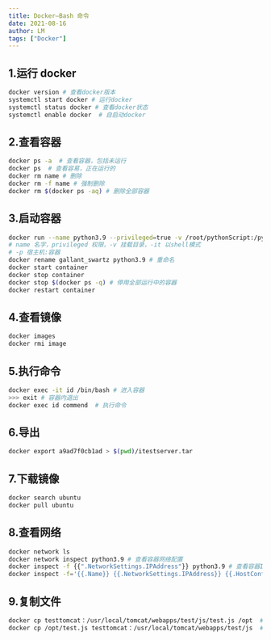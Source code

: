 ```yaml
---
title: Docker—Bash 命令
date: 2021-08-16
author: LM
tags: ["Docker"]
---
```


## 1.运行 docker

```bash
docker version # 查看docker版本
systemctl start docker # 运行docker
systemctl status docker # 查看docker状态
systemctl enable docker  # 自启动docker
```

## 2.查看容器

```bash
docker ps -a  # 查看容器，包括未运行
docker ps  # 查看容易，正在运行的
docker rm name # 删除
docker rm -f name # 强制删除
docker rm $(docker ps -aq) # 删除全部容器 
```

## 3.启动容器

```bash
docker run --name python3.9 --privileged=true -v /root/pythonScript:/pythonScript -it python /bin/bash
# name 名字，privileged 权限，-v 挂载目录，-it 以shell模式
# -p 宿主机:容器
docker rename gallant_swartz python3.9 # 重命名
docker start container
docker stop container
docker stop $(docker ps -q) # 停用全部运行中的容器
docker restart container
```

## 4.查看镜像

```bash
docker images
docker rmi image
```

## 5.执行命令

```bash
docker exec -it id /bin/bash # 进入容器
>>> exit # 容器内退出
docker exec id commend  # 执行命令
```

## 6.导出

```bash
docker export a9ad7f0cb1ad > $(pwd)/itestserver.tar
```

## 7.下载镜像

```bash
docker search ubuntu
docker pull ubuntu
```

## 8.查看网络

```bash
docker network ls
docker network inspect python3.9 # 查看容器网络配置
docker inspect -f {{".NetworkSettings.IPAddress"}} python3.9 # 查看容器IP
docker inspect -f='{{.Name}} {{.NetworkSettings.IPAddress}} {{.HostConfig.PortBindings}}' $(docker ps -aq) # 列出所有容器对应的名称，端口，及IP
```

## 9.复制文件

```bash
docker cp testtomcat：/usr/local/tomcat/webapps/test/js/test.js /opt  # 从容器里面拷文件到宿主机
docker cp /opt/test.js testtomcat：/usr/local/tomcat/webapps/test/js  # 从宿主机拷文件到容器里面
```

